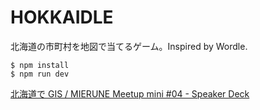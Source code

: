 # HOKKAIDLE

北海道の市町村を地図で当てるゲーム。Inspired by Wordle.

```
$ npm install
$ npm run dev
```

[北海道で GIS / MIERUNE Meetup mini #04 - Speaker Deck](https://speakerdeck.com/sorami/mierune-meetup-mini-number-04)
